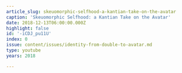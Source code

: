 ```yaml
---
article_slug: skeuomorphic-selfhood-a-kantian-take-on-the-avatar
caption: 'Skeuomorphic Selfhood: a Kantian Take on the Avatar'
date: 2018-12-13T06:00:00.000Z
highlight: false
id: '-iCDJ_pu11U'
index: 0
issue: content/issues/identity-from-double-to-avatar.md
type: youtube
years: 2018

---
```

